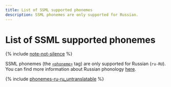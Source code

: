 ```yaml
---
title: List of SSML supported phonemes
description: SSML phonemes are only supported for Russian.
---
```


# List of SSML supported phonemes

{% include [note-not-silence](../../../_includes/speechkit/note-not-silence.md) %}

SSML phonemes (the [`<phoneme>`](ssml.md#phoneme) tag) are only supported for Russian (`ru-RU`).
You can find more information about Russian phonology [here](https://en.wikipedia.org/wiki/Russian_phonology).

{% include [phonemes-ru-ru_untranslatable](../../../_includes/speechkit/phonemes-ru-ru_untranslatable.md) %}

